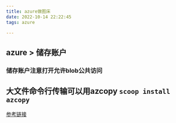 ```yaml
---
title: azure做图床  
date: 2022-10-14 22:22:45  
tags: azure

---
```


## azure > 储存账户

### 储存账户注意打开允许blob公共访问

## 大文件命令行传输可以用azcopy ` scoop install azcopy `

[参考链接](https://cloud.tencent.com/developer/article/1669675)
